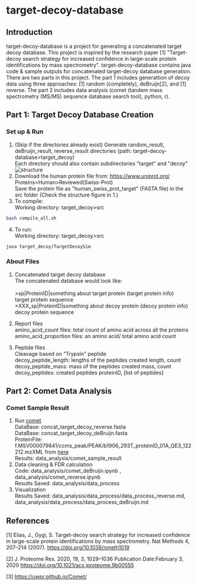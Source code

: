 # target-decoy-database
## Introduction
target-decoy-database is a project for generating a concatenated target decoy database. This project is inspired by the research paper [1] "Target-decoy search strategy for increased confidence in large-scale protein identifications by mass spectrometry". target-decoy-database contains java code & sample outputs for concatenated target-decoy database generation. There are two parts in this project. The part 1 includes generattion of decoy data using three approaches: [1] random (completely), deBruijn[2], and [1] reverse. The part 2 includes data analysis (comet (tandem mass spectrometry (MS/MS) sequence database search tool), python, r).

## Part 1: Target Decoy Database Creation 

### Set up & Run
1. (Skip if the directories already exist) Generate random_result, deBruijn_result, reverse_result directories (path: target-decoy-database>target_decoy) </br> Each directory should also contain subdirectories "target" and "decoy"
![structure](https://user-images.githubusercontent.com/102386164/228535078-d8b08346-830b-48c0-bfaa-6725218d3224.png) </br>
2. Download the human protein file from: https://www.uniprot.org/   Proteins>Human>Reviewed(Swiss-Prot) </br> Save the protein file as "human_swiss_prot_target" (FASTA file) in the src folder (Check the structure figure in 1.)</br>
3. To compile: </br>
Working directory: target_decoy>src 
```bash
bash compile_all.sh
```
4. To run:</br>
Working directory: target_decoy>src
```bash
java target_decoy/TargetDecoySim
```

### About Files

1. Concatenated target decoy database </br>
The concatenated database would look like: </br></br>
\>sp|ProteinID|something about target protein (target protein info)</br>
target protein sequence </br>
\>XXX_sp|ProteinID|something about decoy protein (decoy protein info)</br>
decoy protein sequence </br>

2. Report files </br> 
amino_acid_count files: total count of amino acid across all the proteins
amino_acid_proportion files: an amino acid/ total amino acid count </br> 
3. Peptide files </br>
Cleavage based on "Trypsin" peptide </br> 
decoy_peptide_length: lengths of the peptides created   length, count </br> 
decoy_peptide_mass: mass of the peptides created        mass, count </br> 
decoy_peptides: created peptides                        proteinID, [list of peptides]  </br> 

## Part 2: Comet Data Analysis

### Comet Sample Result
1. Run [comet](https://uwpr.github.io/Comet/) </br>
DataBase: concat_target_decoy_reverse.fasta</br>
DataBase: concat_target_decoy_deBruijn.fasta</br>
ProteinFile: 	f.MSV000079841/ccms_peak/PEAK/b1906_293T_proteinID_01A_QE3_122212.mzXML from [here](https://massive.ucsd.edu/ProteoSAFe/dataset_files.jsp?task=9101dafdf9d8484e86fac78cf7024b9f#%7B%22table_sort_history%22%3A%22main.collection_asc%22%2C%22main.collection_input%22%3A%22ccms_peak%7C%7CEXACT%22%7D)</br>
Results: data_analysis/comet_sample_result
3. Data cleaning \& FDR calculation </br>
Code: data_analysis/comet_deBruijn.ipynb , data_analysis/comet_reverse.ipynb </br>
Results Saved: data_analysis/data_process </br>
4. Visualization </br>
Results Saved: data_analysis/data_process/data_process_reverse.md, data_analysis/data_process/data_process_deBruijn.md</br>
## References
[1] Elias, J., Gygi, S. Target-decoy search strategy for increased confidence in 
large-scale protein identifications by mass spectrometry.
Nat Methods 4, 207–214 (2007). https://doi.org/10.1038/nmeth1019

[2] J. Proteome Res. 2020, 19, 3, 1029–1036
Publication Date:February 3, 2020
https://doi.org/10.1021/acs.jproteome.9b00555

[3] https://uwpr.github.io/Comet/

